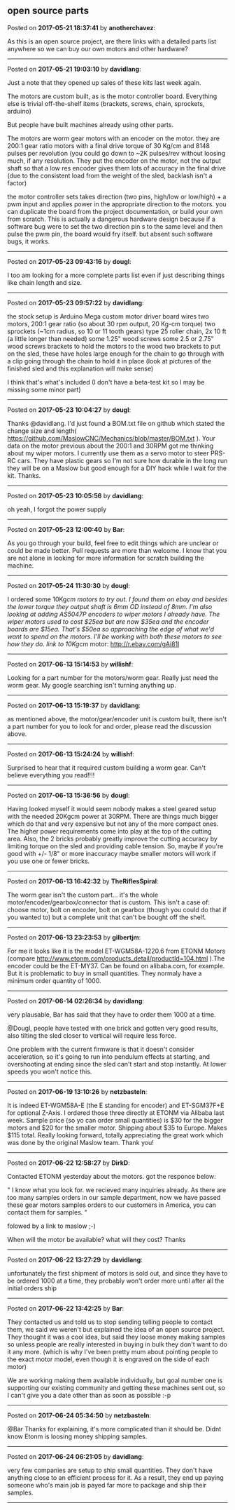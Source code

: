 ## open source parts
Posted on **2017-05-21 18:37:41** by **anotherchavez**:

As this is an open source project, are there links with a detailed parts list anywhere so we can buy our own motors and other hardware?

---

Posted on **2017-05-21 19:03:10** by **davidlang**:

Just a note that they opened up sales of these kits last week again.

The motors are custom built, as is the motor controller board. Everything else is trivial off-the-shelf items (brackets, screws, chain, sprockets, arduino)

But people have built machines already using other parts.

The motors are worm gear motors with an encoder on the motor. they are 200:1 gear ratio motors with a final drive torque of 30 Kg/cm and 8148 pulses per revolution (you could go down to ~2K pulses/rev without loosing much, if any resolution. They put the encoder on the motor, not the output shaft so that a low res encoder gives them lots of accuracy in the final drive (due to the consistent load from the weight of the sled, backlash isn't a factor)

the motor controller sets takes direction (two pins, high/low or low/high) + a pwm input and applies power in the appropriate direction to the motors. you can duplicate the board from the project documentation, or build your own from scratch. This is actually a dangerous hardware design because if a software bug were to set the two direction pin s to the same level and then pulse the pwm pin, the board would fry itself. but absent such software bugs, it works.

---

Posted on **2017-05-23 09:43:16** by **dougl**:

I too am looking for a more complete parts list even if just describing things like chain length and size.

---

Posted on **2017-05-23 09:57:22** by **davidlang**:

the stock setup is
Arduino Mega
custom motor driver board
wires
two motors, 200:1 gear ratio (so about 30 rpm output, 20 Kg-cm torque)
two sprockets (~1cm radius, so 10 or 11 tooth gears)
type 25 roller chain, 2x 10 ft (a little longer than needed)
some 1.25" wood screws
some 2.5 or 2.75" wood screws
brackets to hold the motors to the wood
two brackets to put on the sled, these have holes large enough for the chain to go through with a clip going through the chain to hold it in place (look at pictures of the finished sled and this explanation will make sense)

I think that's what's included (I don't have a beta-test kit so I may be missing some minor part)

---

Posted on **2017-05-23 10:04:27** by **dougl**:

Thanks @davidlang.  I'd just found a BOM.txt file on github which stated the change size and length( https://github.com/MaslowCNC/Mechanics/blob/master/BOM.txt ).  Your data on the motor previous about the 200:1 and 30RPM got me thinking about my wiper motors. I currently use them as a servo motor to steer PRS-RC cars. They have plastic gears so I'm not sure how durable in the long run they will be on a Maslow but good enough for a DIY hack while I wait for the kit. Thanks.

---

Posted on **2017-05-23 10:05:56** by **davidlang**:

oh yeah, I forgot the power supply

---

Posted on **2017-05-23 12:00:40** by **Bar**:

As you go through your build, feel free to edit things which are unclear or could be made better. Pull requests are more than welcome. I know that you are not alone in looking for more information for scratch building the machine.

---

Posted on **2017-05-24 11:30:30** by **dougl**:

I ordered some 10Kg*cm motors to try out. I found them on ebay and besides the lower torque they output shaft is 6mm OD instead of 8mm. I'm also looking at adding AS5047P encoders to wiper motors I already have. The wiper motors used to cost $25ea but are now $35ea and the encoder boards are $15ea. That's $50ea so approaching the edge of what we'd want to spend on the motors. I'll be working with both these motors to see how they do.  link to 10Kg*cm motor: 
http://r.ebay.com/gAi81l

---

Posted on **2017-06-13 15:14:53** by **willishf**:

Looking for a part number for the motors/worm gear. Really just need the worm gear. My google searching isn't turning anything up.

---

Posted on **2017-06-13 15:19:37** by **davidlang**:

as mentioned above, the motor/gear/encoder unit is custom built, there isn't a part number for you to look for and order, please read the discussion above.

---

Posted on **2017-06-13 15:24:24** by **willishf**:

Surprised to hear that it required custom building a worm gear. Can't believe everything you read!!!!

---

Posted on **2017-06-13 15:36:56** by **dougl**:

Having looked myself it would seem nobody makes a steel geared setup with the needed 20Kgcm power at 30RPM. There are things much bigger which do that and very expensive but not any of the more compact ones. The higher power requirements come into play at the top of the cutting area.  Also, the 2 bricks probably greatly improve the cutting accuracy by limiting torque on the sled and providing cable tension. So, maybe if you're good with +/- 1/8" or more inaccuracy maybe smaller motors will work if you use one or fewer bricks.

---

Posted on **2017-06-13 16:42:32** by **TheRiflesSpiral**:

The worm gear isn't the custom part... it's the whole motor/encoder/gearbox/connector that is custom. This isn't a case of: choose motor, bolt on encoder, bolt on gearbox (though you could do that if you wanted to) but a complete unit that can't be bought off the shelf.

---

Posted on **2017-06-13 23:23:53** by **gilbertjm**:

For me it looks like it is the model ET-WGM58A-1220.6 from ETONM Motors (compare http://www.etonm.com/products_detail/productId=104.html ).The encoder could be the ET-MY37. Can be found on alibaba.com, for example. But it is problematic to buy in small quantities. They normaly have a minimum order quantity of 1000.

---

Posted on **2017-06-14 02:26:34** by **davidlang**:

very plausable, Bar has said that they have to order them 1000 at a time.

@Dougl, people have tested with one brick and gotten very good results, also tilting the sled closer to vertical will require less force.

One problem with the current firmware is that it doesn't consider acceleration, so it's going to run into pendulum effects at starting, and overshooting at ending since the sled can't start and stop instantly. At lower speeds you won't notice this.

---

Posted on **2017-06-19 13:10:26** by **netzbasteln**:

It is indeed ET-WGM58A-E (the E standing for encoder) and ET-SGM37F+E for optional Z-Axis. I ordered those three directly at ETONM via Alibaba last week. Sample price (so yo can order small quantities) is $30 for the bigger motors and $20 for the smaller motor. Shipping about $35 to Europe. Makes $115 total. Really looking forward, totally appreciating the great work which was done by the original Maslow team. Thank you!

---

Posted on **2017-06-22 12:58:27** by **DirkD**:

Contacted ETONM yesterday about the motors. got the responce below:

" I know what you look for. we recieved many inquiries already.
 As there are too many samples orders in our sample department,     now we have passed these gear motors samples orders to our  customers in America, you can contact them for samples. "

folowed by a link to maslow ;-)

When will the motor be available? what will they cost?
Thanks

---

Posted on **2017-06-22 13:27:29** by **davidlang**:

unfortunately the first shipment of motors is sold out, and since they have to be ordered 1000 at a time, they probably won't order more until after all the initial orders ship

---

Posted on **2017-06-22 13:42:25** by **Bar**:

They contacted us and told us to stop sending telling people to contact them, we said we weren't but explained the idea of an open source project. They thought it was a cool idea, but said they loose money making samples so unless people are really interested in buying in bulk they don't want to do it any more. (which is why I've been pretty mum about pointing people to the exact motor model, even though it is engraved on the side of each motor)

We are working making them available individually, but goal number one is supporting our existing community and getting these machines sent out, so I can't give you a date other than as soon as possible :-p

---

Posted on **2017-06-24 05:34:50** by **netzbasteln**:

@Bar Thanks for explaining, it's more complicated than it should be. Didnt know Etonm is loosing money shipping samples.

---

Posted on **2017-06-24 06:21:05** by **davidlang**:

very few companies are setup to ship small quantities. They don't have anything close to an efficient process for it. As a result, they end up paying someone who's main job is payed far more to package and ship their samples.

---


